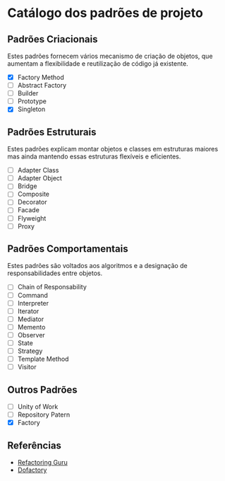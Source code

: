 # **Catálogo dos padrões de projeto**

## **Padrões Criacionais**

Estes padrões fornecem vários mecanismo de criação de objetos, que aumentam a flexibilidade e reutilização de código já existente.

- [x] Factory Method
- [ ] Abstract Factory
- [ ] Builder
- [ ] Prototype
- [x] Singleton

## **Padrões Estruturais**

Estes padrões explicam montar objetos e classes em estruturas maiores mas ainda mantendo essas estruturas flexíveis e eficientes.

- [ ] Adapter Class
- [ ] Adapter Object
- [ ] Bridge
- [ ] Composite
- [ ] Decorator
- [ ] Facade
- [ ] Flyweight
- [ ] Proxy

## **Padrões Comportamentais**

Estes padrões são voltados aos algoritmos e a designação de responsabilidades entre objetos.

- [ ] Chain of Responsability
- [ ] Command
- [ ] Interpreter
- [ ] Iterator
- [ ] Mediator
- [ ] Memento
- [ ] Observer
- [ ] State
- [ ] Strategy
- [ ] Template Method
- [ ] Visitor

## **Outros Padrões**

- [ ] Unity of Work
- [ ] Repository Patern
- [x] Factory

## **Referências**

- [Refactoring Guru](https://refactoring.guru/pt-br/design-patterns/catalog)
- [Dofactory](https://www.dofactory.com/net/design-patterns)
